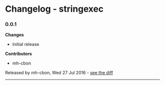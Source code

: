 # Changelog - stringexec

### 0.0.1

__Changes__

- Initial release

__Contributors__

- mh-cbon

Released by mh-cbon, Wed 27 Jul 2016 -
[see the diff](https://github.com/mh-cbon/changelog/compare/b70462972486b36f2a7be6aa7c2d0bcc5843d927...0.0.1#diff)
______________


